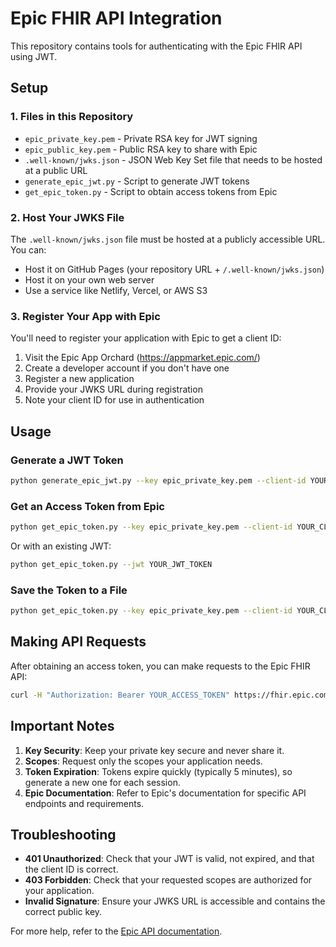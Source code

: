 # Epic FHIR API Integration

This repository contains tools for authenticating with the Epic FHIR API using JWT.

## Setup

### 1. Files in this Repository
- `epic_private_key.pem` - Private RSA key for JWT signing
- `epic_public_key.pem` - Public RSA key to share with Epic
- `.well-known/jwks.json` - JSON Web Key Set file that needs to be hosted at a public URL
- `generate_epic_jwt.py` - Script to generate JWT tokens
- `get_epic_token.py` - Script to obtain access tokens from Epic

### 2. Host Your JWKS File
The `.well-known/jwks.json` file must be hosted at a publicly accessible URL. You can:
- Host it on GitHub Pages (your repository URL + `/.well-known/jwks.json`)
- Host it on your own web server
- Use a service like Netlify, Vercel, or AWS S3

### 3. Register Your App with Epic
You'll need to register your application with Epic to get a client ID:
1. Visit the Epic App Orchard (https://appmarket.epic.com/)
2. Create a developer account if you don't have one
3. Register a new application
4. Provide your JWKS URL during registration
5. Note your client ID for use in authentication

## Usage

### Generate a JWT Token

```bash
python generate_epic_jwt.py --key epic_private_key.pem --client-id YOUR_CLIENT_ID --jwks-url https://your-domain.com/.well-known/jwks.json
```

### Get an Access Token from Epic

```bash
python get_epic_token.py --key epic_private_key.pem --client-id YOUR_CLIENT_ID --jwks-url https://your-domain.com/.well-known/jwks.json --scope "system/Patient.read system/Appointment.read"
```

Or with an existing JWT:

```bash
python get_epic_token.py --jwt YOUR_JWT_TOKEN
```

### Save the Token to a File

```bash
python get_epic_token.py --key epic_private_key.pem --client-id YOUR_CLIENT_ID --output token.json
```

## Making API Requests

After obtaining an access token, you can make requests to the Epic FHIR API:

```bash
curl -H "Authorization: Bearer YOUR_ACCESS_TOKEN" https://fhir.epic.com/interconnect-fhir-oauth/api/FHIR/R4/Patient/12345
```

## Important Notes

1. **Key Security**: Keep your private key secure and never share it.
2. **Scopes**: Request only the scopes your application needs.
3. **Token Expiration**: Tokens expire quickly (typically 5 minutes), so generate a new one for each session.
4. **Epic Documentation**: Refer to Epic's documentation for specific API endpoints and requirements.

## Troubleshooting

- **401 Unauthorized**: Check that your JWT is valid, not expired, and that the client ID is correct.
- **403 Forbidden**: Check that your requested scopes are authorized for your application.
- **Invalid Signature**: Ensure your JWKS URL is accessible and contains the correct public key.

For more help, refer to the [Epic API documentation](https://fhir.epic.com/Documentation). 